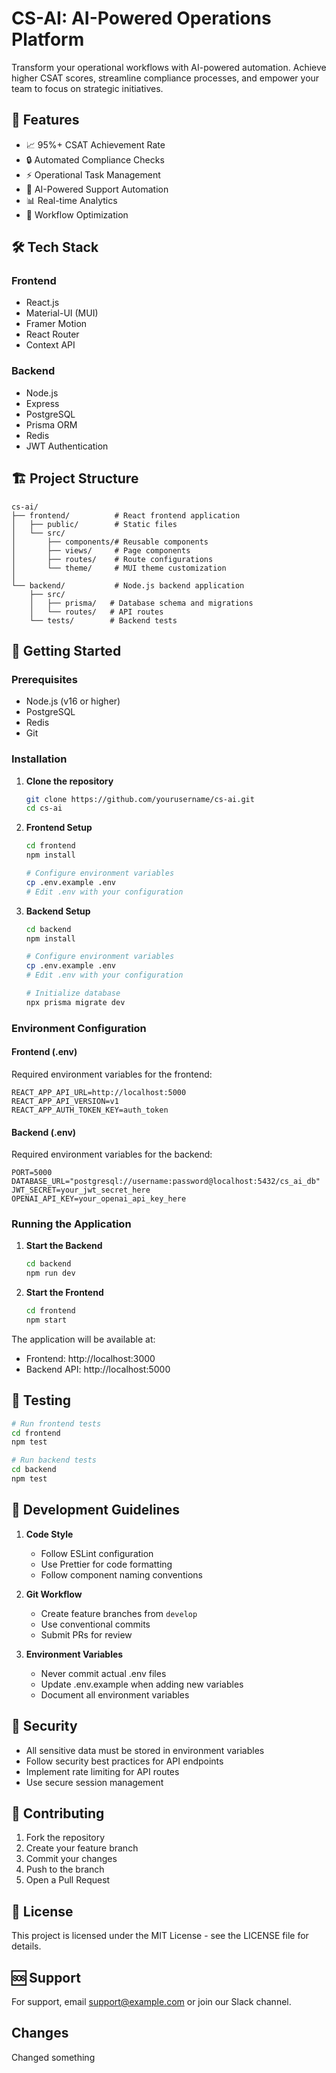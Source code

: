 # CS-AI: AI-Powered Operations Platform

Transform your operational workflows with AI-powered automation. Achieve higher CSAT scores, streamline compliance processes, and empower your team to focus on strategic initiatives.

## 🚀 Features

- 📈 95%+ CSAT Achievement Rate
- 🔒 Automated Compliance Checks
- ⚡ Operational Task Management
- 🤖 AI-Powered Support Automation
- 📊 Real-time Analytics
- 🔄 Workflow Optimization

## 🛠 Tech Stack

### Frontend
- React.js
- Material-UI (MUI)
- Framer Motion
- React Router
- Context API

### Backend
- Node.js
- Express
- PostgreSQL
- Prisma ORM
- Redis
- JWT Authentication

## 🏗 Project Structure

```
cs-ai/
├── frontend/          # React frontend application
│   ├── public/        # Static files
│   └── src/
│       ├── components/# Reusable components
│       ├── views/     # Page components
│       ├── routes/    # Route configurations
│       └── theme/     # MUI theme customization
│
└── backend/           # Node.js backend application
    ├── src/
    │   ├── prisma/   # Database schema and migrations
    │   └── routes/   # API routes
    └── tests/        # Backend tests
```

## 🚀 Getting Started

### Prerequisites

- Node.js (v16 or higher)
- PostgreSQL
- Redis
- Git

### Installation

1. **Clone the repository**
   ```bash
   git clone https://github.com/yourusername/cs-ai.git
   cd cs-ai
   ```

2. **Frontend Setup**
   ```bash
   cd frontend
   npm install
   
   # Configure environment variables
   cp .env.example .env
   # Edit .env with your configuration
   ```

3. **Backend Setup**
   ```bash
   cd backend
   npm install
   
   # Configure environment variables
   cp .env.example .env
   # Edit .env with your configuration
   
   # Initialize database
   npx prisma migrate dev
   ```

### Environment Configuration

#### Frontend (.env)
Required environment variables for the frontend:
```env
REACT_APP_API_URL=http://localhost:5000
REACT_APP_API_VERSION=v1
REACT_APP_AUTH_TOKEN_KEY=auth_token
```

#### Backend (.env)
Required environment variables for the backend:
```env
PORT=5000
DATABASE_URL="postgresql://username:password@localhost:5432/cs_ai_db"
JWT_SECRET=your_jwt_secret_here
OPENAI_API_KEY=your_openai_api_key_here
```

### Running the Application

1. **Start the Backend**
   ```bash
   cd backend
   npm run dev
   ```

2. **Start the Frontend**
   ```bash
   cd frontend
   npm start
   ```

The application will be available at:
- Frontend: http://localhost:3000
- Backend API: http://localhost:5000

## 🧪 Testing

```bash
# Run frontend tests
cd frontend
npm test

# Run backend tests
cd backend
npm test
```

## 📝 Development Guidelines

1. **Code Style**
   - Follow ESLint configuration
   - Use Prettier for code formatting
   - Follow component naming conventions

2. **Git Workflow**
   - Create feature branches from `develop`
   - Use conventional commits
   - Submit PRs for review

3. **Environment Variables**
   - Never commit actual .env files
   - Update .env.example when adding new variables
   - Document all environment variables

## 🔐 Security

- All sensitive data must be stored in environment variables
- Follow security best practices for API endpoints
- Implement rate limiting for API routes
- Use secure session management

## 🤝 Contributing

1. Fork the repository
2. Create your feature branch
3. Commit your changes
4. Push to the branch
5. Open a Pull Request

## 📄 License

This project is licensed under the MIT License - see the LICENSE file for details.

## 🆘 Support

For support, email support@example.com or join our Slack channel. 

## Changes
Changed something